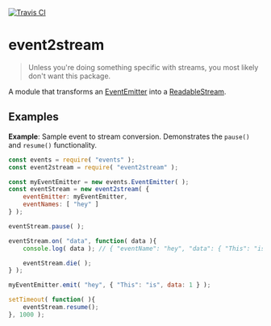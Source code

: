 [![Travis CI](https://travis-ci.org/robertkeizer/event2stream.svg?branch=master)](https://travis-ci.org/robertkeizer/event2stream)

# event2stream

> Unless you're doing something specific with streams, you most likely don't want this package.

A module that transforms an [EventEmitter](https://nodejs.org/api/events.html#events_class_eventemitter) into a [ReadableStream](https://nodejs.org/api/stream.html#stream_readable_streams).

## Examples

**Example**: Sample event to stream conversion. Demonstrates the `pause()` and `resume()` functionality.
```js
const events = require( "events" );
const event2stream = require( "event2stream" );

const myEventEmitter = new events.EventEmitter( );
const eventStream = new event2stream( {
	eventEmitter: myEventEmitter,
	eventNames: [ "hey" ]
} );

eventStream.pause( );

eventStream.on( "data", function( data ){
	console.log( data ); // { "eventName": "hey", "data": { "This": "is", data: 1 }

	eventStream.die( );
} );

myEventEmitter.emit( "hey", { "This": "is", data: 1 } );

setTimeout( function( ){
	eventStream.resume();
}, 1000 );
```
